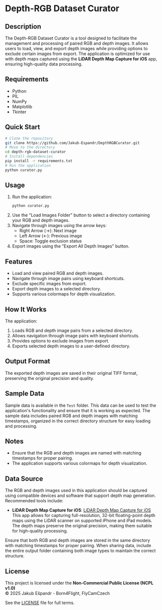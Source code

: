 # Depth-RGB Dataset Curator

## Description
The Depth-RGB Dataset Curator is a tool designed to facilitate the management and processing of paired RGB and depth images. It allows users to load, view, and export depth images while providing options to exclude certain images from export. The application is optimized for use with depth maps captured using the **LiDAR Depth Map Capture for iOS** app, ensuring high-quality data processing.

## Requirements
- Python
- PIL
- NumPy
- Matplotlib
- Tkinter

## Quick Start
```bash
# Clone the repository
git clone https://github.com/Jakub-Espandr/DepthRGBCurator.git
# Move to the directory
cd depth-rgb-dataset-curator
# Install dependencies
pip install -r requirements.txt
# Run the application
python curator.py
```

## Usage
1. Run the application:
   ```bash
   python curator.py
   ```
2. Use the "Load Images Folder" button to select a directory containing your RGB and depth images.
3. Navigate through images using the arrow keys:
   - Right Arrow (→): Next image
   - Left Arrow (←): Previous image
   - Space: Toggle exclusion status
4. Export images using the "Export All Depth Images" button.

## Features
- Load and view paired RGB and depth images.
- Navigate through image pairs using keyboard shortcuts.
- Exclude specific images from export.
- Export depth images to a selected directory.
- Supports various colormaps for depth visualization.

## How It Works
The application:
1. Loads RGB and depth image pairs from a selected directory.
2. Allows navigation through image pairs with keyboard shortcuts.
3. Provides options to exclude images from export.
4. Exports selected depth images to a user-defined directory.

## Output Format
The exported depth images are saved in their original TIFF format, preserving the original precision and quality.

## Sample Data

Sample data is available in the `Test` folder. This data can be used to test the application's functionality and ensure that it is working as expected. The sample data includes paired RGB and depth images with matching timestamps, organized in the correct directory structure for easy loading and processing.

## Notes
- Ensure that the RGB and depth images are named with matching timestamps for proper pairing.
- The application supports various colormaps for depth visualization.

## Data Source
The RGB and depth images used in this application should be captured using compatible devices and software that support depth map generation. Recommended tools include:

- **LiDAR Depth Map Capture for iOS**: [LiDAR Depth Map Capture for iOS](https://github.com/ioridev/LiDAR-Depth-Map-Capture-for-iOS)
This app allows for capturing full-resolution, 32-bit floating-point depth maps using the LiDAR scanner on supported iPhone and iPad models. The depth maps preserve the original precision, making them suitable for high-quality processing.

Ensure that both RGB and depth images are stored in the same directory with matching timestamps for proper pairing. When sharing data, include the entire output folder containing both image types to maintain the correct structure.

## License
This project is licensed under the **Non-Commercial Public License (NCPL v1.0)**  
© 2025 Jakub Ešpandr - Born4Flight, FlyCamCzech

See the [LICENSE](https://github.com/Jakub-Espandr/DepthRGBCurator/raw/main/LICENSE) file for full terms.
